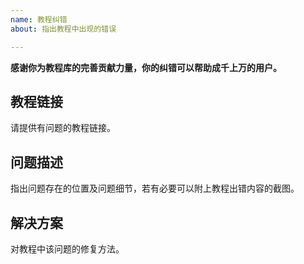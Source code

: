 ```yaml
---
name: 教程纠错
about: 指出教程中出现的错误

---
```


**感谢你为教程库的完善贡献力量，你的纠错可以帮助成千上万的用户。**

## 教程链接

请提供有问题的教程链接。

## 问题描述

指出问题存在的位置及问题细节，若有必要可以附上教程出错内容的截图。

## 解决方案

对教程中该问题的修复方法。


